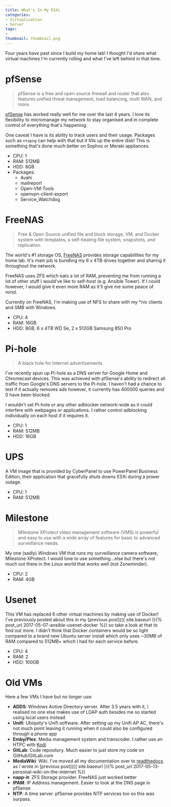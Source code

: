 ```yaml
---
title: What's In My ESXi
categories:
- Virtualisation
- Server
tags:
- 
thumbnail: thumbnail.png
---
```


Four years have past since I build my home lab! I thought I'd share what virtual machines I'm currently rolling and what I've left behind in that time.

<!-- more -->

# pfSense
> pfSense is a free and open source firewall and router that also features unified threat management, load balancing, multi WAN, and more.

[pfSense](https://www.pfsense.org/) has worked really well for me over the last 4 years. I love its flexibility to micromanage my network to stay organised and in complete control of everything that's happening.

One caveat I have is its ability to track users and their usage. Packages such as `ntopng` can help with that but it fills up the entire disk! This is something that's done much better on Sophos or Meraki appliances.

* CPU: 1
* RAM: 512MB
* HDD: 8GB
* Packages:
  - Avahi
  - mailreport
  - Open-VM-Tools
  - openvpn-client-export
  - Service_Watchdog


# FreeNAS
> Free & Open Source unified file and block storage, VM, and Docker system with templates, a self-healing file system, snapshots, and replication.

The world's \#1 storage OS, [FreeNAS](http://www.freenas.org/) provides storage capabilities for my home lab. It's main job is bundling my 6 x 4TB drives together and sharing it throughout the network.

FreeNAS uses ZFS which eats a lot of RAM, preventing me from running a lot of other stuff I would've like to self-host (e.g. Ansible Tower). If I could however, I would give it even more RAM as it'll give me some peace of mind.

Currently on FreeNAS, I'm making use of NFS to share with my \*nix clients and SMB with Windows.

* CPU: 4
* RAM: 16GB
* HDD: 8GB, 6 x 4TB WD Se, 2 x 512GB Samsung 850 Pro

# Pi-hole
> A black hole for Internet advertisements

I've recently spun up Pi-hole as a DNS server for Google Home and Chromecast devices. This was achieved with pfSense's ability to redirect all traffic from Google's DNS servers to the Pi-hole. I haven't had a chance to test if it actually removes ads however, it currently has 400000 queries and 0 have been blocked.

I wouldn't set Pi-hole or any other adblocker network-wide as it could interfere with webpages or applications. I rather control adblocking individually on each host if it requires it.

* CPU: 1
* RAM: 512MB
* HDD: 16GB

# UPS
A VM image that is provided by CyberPanel to use PowerPanel Business Edition, their application that gracefully shuts downs ESXi during a power outage.

* CPU: 1
* RAM: 512MB

# Milestone
> Milestone XProtect video management software (VMS) is powerful and easy to use with a wide array of features for basic to advanced surveillance needs.

My one (sadly) Windows VM that runs my surveillance camera software, Milestone XProtect. I would love to use something...else but there's not much out there in the Linux world that works well (not Zoneminder).

* CPU: 2
* RAM: 4GB

# Usenet
This VM has replaced 6 other virtual machines by making use of Docker! I've previously posted about this in my [previous post]({{ site.baseurl }}{% post_url 2017-05-07-ansible-usenet-docker %}) so take a look at that to find out more. I didn’t think that Docker containers would be so light compared to a brand new Ubuntu server install which only uses ~30MB of RAM compared to 512MB+ which I had for each service before.

* CPU: 4
* RAM: 2
* HDD: 100GB

# Old VMs
Here a few VMs I have but no longer use:
* **ADDS**: Windows Active Directory server. After 3.5 years with it, I realised no one else makes use of LDAP auth besides me so started using local users instead
* **Unifi**: Ubiquity's Unifi software. After setting up my Unifi AP AC, there's not much point leaving it running when it could also be configured through a phone app
* **Emby/Plex**: Media management system and transcoder. I rather use an HTPC with [Kodi](https://kodi.tv/)
* **GitLab**: Code repository. Much easier to just store my code on GitHub/GitLab.com
* **MediaWiki**: Wiki. I've moved all my documentation over to [readthedocs](https://readthedocs.org/) as I wrote in [previous post]({{ site.baseurl }}{% post_url 2017-05-13-personal-wiki-on-the-internet %})
* **napp-it**: ZFS Storage provider. FreeNAS just worked better
* **IPAM**: IP Address management. Easier to look at the DNS page in pfSense
* **NTP**: A time server. pfSense provides NTP services too so this was surpass.
